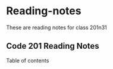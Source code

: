 # Reading-notes
These are reading notes for class 201n31 

## Code 201 Reading Notes
Table of contents
